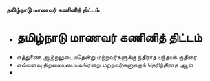 **தமிழ்நாடு மாணவர் கணினித் திட்டம்**
- # தமிழ்நாடு மாணவர் கணினித் திட்டம்
- எத்துணை ஆற்றலுடையதென்று மற்றவர்களுக்கு ந்திராத பந்தயக் குதிரை
- எவ்வளவு திறமையுடையவரென்று மற்றவர்களுக்குத் தெரிந்திராத ஆள்
-

